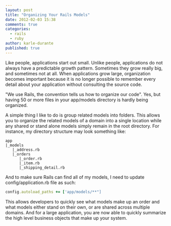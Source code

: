 ```yaml
---
layout: post
title: "Organizing Your Rails Models"
date: 2012-02-03 15:38
comments: true
categories: 
  - rails
  - ruby
author: karle-durante
published: true
---
```


Like people, applications start out small.  Unlike people, applications do not always have a predictable growth pattern.  Sometimes they grow really big, and sometimes not at all.  When applications grow large, organization becomes important because it is no longer possible to remember every detail about your application without consulting the source code. 

"We use Rails, the convention tells us how to organize our code".  Yes, but having 50 or more files in your app/models directory is hardly being organized.  

A simple thing I like to do is group related models into folders.  This allows you to organize the related models of a domain into a single location while any shared or stand alone models simply remain in the root directory.  For instance, my directory structure may look something like:

```
app
|_models
   |_address.rb
   |_orders
      |_order.rb
      |_item.rb
      |_shipping_detail.rb
```

And to make sure Rails can find all of my models, I need to update config/application.rb file as such:

```ruby
config.autoload_paths += ['app/models/**"]
```

This allows developers to quickly see what models make up an order and what models either stand on their own, or are shared across multiple domains.  And for a large application, you are now able to quickly summarize the high level business objects that make up your system.
